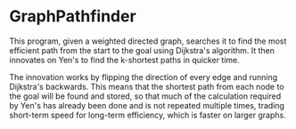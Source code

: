 # GraphPathfinder

This program, given a weighted directed graph, searches it to find the most efficient path from the start to the goal using Dijkstra's algorithm. It then innovates on Yen's to find the k-shortest paths in quicker time.

The innovation works by flipping the direction of every edge and running Dijkstra's backwards. This means that the shortest path from each node to the goal will be found and stored, so that much of the calculation required by Yen's has already been done and is not repeated multiple times, trading short-term speed for long-term efficiency, which is faster on larger graphs.
